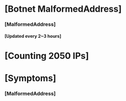 # [Botnet MalformedAddress]
### [MalformedAddress]
#### [Updated every 2~3 hours]

# [Counting 2050 IPs]

# [Symptoms] 
###   [MalformedAddress]
